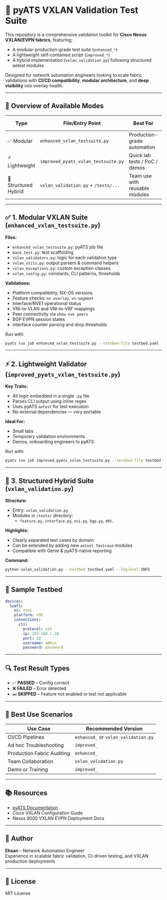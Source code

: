 # 🔧 pyATS VXLAN Validation Test Suite

This repository is a comprehensive validation toolkit for **Cisco Nexus VXLAN/EVPN fabrics**, featuring:
- A modular production-grade test suite (`enhanced_*`)
- A lightweight self-contained script (`improved_*`)
- A hybrid implementation (`vxlan_validation.py`) following structured aetest modules

Designed for network automation engineers looking to scale fabric validations with **CI/CD compatibility**, **modular architecture**, and **deep visibility** into overlay health.

---

## 📁 Overview of Available Modes

| Type        | File/Entry Point                         | Best For                               | Modular | Reusable | CI/CD Ready |
|-------------|-------------------------------------------|-----------------------------------------|---------|----------|-------------|
| ✅ Modular  | `enhanced_vxlan_testsuite.py`             | Production-grade automation             | ✅      | ✅        | ✅           |
| ⚡ Lightweight | `improved_pyats_vxlan_testsuite.py`     | Quick lab tests / PoC / demos           | ❌      | ⚠️ Limited| ⚠️ Minimal    |
| 🧪 Structured Hybrid | `vxlan_validation.py` + `/tests/...` | Team use with reusable modules          | ✅      | ✅        | ✅           |

---

## ✅ 1. Modular VXLAN Suite (`enhanced_vxlan_testsuite.py`)

**Files:**
- `enhanced_vxlan_testsuite.py`: pyATS job file
- `base_test.py`: test scaffolding
- `vxlan_validators.py`: logic for each validation type
- `vxlan_utils.py`: output parsers & command helpers
- `vxlan_exceptions.py`: custom exception classes
- `vxlan_config.py`: constants, CLI patterns, thresholds

**Validations:**
- Platform compatibility, NX-OS versions
- Feature checks: `nv overlay`, `vn-segment`
- Interface/NVE1 operational status
- VNI-to-VLAN and VNI-to-VRF mappings
- Peer connectivity via `show nve peers`
- BGP EVPN session states
- Interface counter parsing and drop thresholds

Run with:
```bash
pyats run job enhanced_vxlan_testsuite.py --testbed-file testbed.yaml
```

---

## ⚡ 2. Lightweight Validator (`improved_pyats_vxlan_testsuite.py`)

**Key Traits:**
- All logic embedded in a single `.py` file
- Parses CLI output using inline regex
- Uses pyATS `aetest` for test execution
- No external dependencies — very portable

**Ideal For:**
- Small labs
- Temporary validation environments
- Demos, onboarding engineers to pyATS

Run with:
```bash
pyats run job improved_pyats_vxlan_testsuite.py --testbed-file testbed.yaml
```

---

## 🧪 3. Structured Hybrid Suite (`vxlan_validation.py`)

**Structure:**
- Entry: `vxlan_validation.py`
- Modules in `/tests/` directory:
  - `feature.py`, `interface.py`, `vni.py`, `bgp.py`, etc.

**Highlights:**
- Clearly separated test cases by domain
- Can be extended by adding new `aetest.Testcase` modules
- Compatible with Genie & pyATS-native reporting

**Command:**
```bash
python vxlan_validation.py --testbed testbed.yaml --loglevel INFO
```

---

## 🔧 Sample Testbed

```yaml
devices:
  leaf1:
    os: nxos
    platform: n9k
    connections:
      cli:
        protocol: ssh
        ip: 192.168.1.10
        port: 22
        username: admin
        password: password
```

---

## 🔍 Test Result Types

- ✅ **PASSED** – Config correct
- ❌ **FAILED** – Error detected
- ⏭ **SKIPPED** – Feature not enabled or test not applicable

---

## 🧠 Best Use Scenarios

| Use Case                     | Recommended Version              |
|------------------------------|----------------------------------|
| CI/CD Pipelines              | `enhanced_` or `vxlan_validation.py` |
| Ad hoc Troubleshooting       | `improved_`                      |
| Production Fabric Auditing   | `enhanced_`                      |
| Team Collaboration           | `vxlan_validation.py`            |
| Demo or Training             | `improved_`                      |

---

## 📚 Resources

- [pyATS Documentation](https://developer.cisco.com/pyats/)
- Cisco VXLAN Configuration Guide
- Nexus 9000 VXLAN EVPN Deployment Docs

---

## 👤 Author

**Ehsan** – Network Automation Engineer  
Experience in scalable fabric validation, CI-driven testing, and VXLAN production deployments

---

## 🪪 License

MIT License
